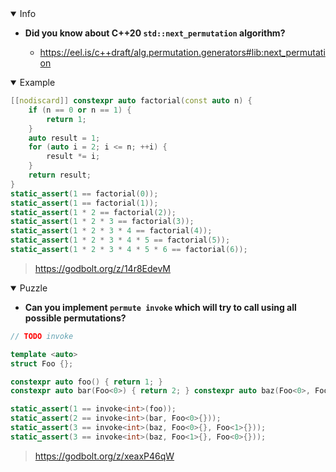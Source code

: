 <details open><summary>Info</summary><p>

* **Did you know about C++20 `std::next_permutation` algorithm?**

  * https://eel.is/c++draft/alg.permutation.generators#lib:next_permutation

</p></details><details open><summary>Example</summary><p>

```cpp
[[nodiscard]] constexpr auto factorial(const auto n) {
    if (n == 0 or n == 1) {
        return 1;
    }
    auto result = 1;
    for (auto i = 2; i <= n; ++i) {
        result *= i;
    }
    return result;
}
static_assert(1 == factorial(0));
static_assert(1 == factorial(1));
static_assert(1 * 2 == factorial(2));
static_assert(1 * 2 * 3 == factorial(3));
static_assert(1 * 2 * 3 * 4 == factorial(4));
static_assert(1 * 2 * 3 * 4 * 5 == factorial(5));
static_assert(1 * 2 * 3 * 4 * 5 * 6 == factorial(6));
```

> https://godbolt.org/z/14r8EdevM

</p></details><details open><summary>Puzzle</summary><p>

* **Can you implement `permute invoke` which will try to call using all possible permutations?**

```cpp
// TODO invoke

template <auto>
struct Foo {};

constexpr auto foo() { return 1; }
constexpr auto bar(Foo<0>) { return 2; } constexpr auto baz(Foo<0>, Foo<1>) { return 3; }

static_assert(1 == invoke<int>(foo));
static_assert(2 == invoke<int>(bar, Foo<0>{}));
static_assert(3 == invoke<int>(baz, Foo<0>{}, Foo<1>{}));
static_assert(3 == invoke<int>(baz, Foo<1>{}, Foo<0>{}));
```

> https://godbolt.org/z/xeaxP46qW

</p></details>
